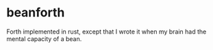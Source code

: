 # beanforth

Forth implemented in rust, except that I wrote it when my brain had the mental capacity of a bean.
